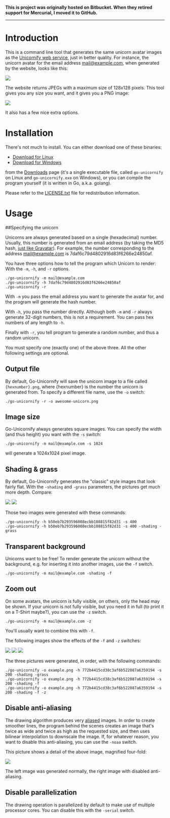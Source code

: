 **This is project was originally hosted on Bitbucket. When they retired support for Mercurial, I moved it to GitHub.**

---

# Introduction

This is a command line tool that generates the same unicorn avatar images as the [Unicornify web service](https://unicornify.pictures), just in better quality. For instance, the unicorn avatar for the email address mail@example.com, when generated by the website, looks like this:

![](https://unicornify.pictures/avatar/7daf6c79d4802916d83f6266e24850af?s=128)

The website returns JPEGs with a maximum size of 128x128 pixels. This tool gives you any size you want, and it gives you a PNG image:

![](https://i.imgur.com/NvySwQb.png)

It also has a few nice extra options.

# Installation

There's not much to install. You can either download one of these binaries:

- [Download for Linux](https://bitbucket.org/balpha/go-unicornify/downloads/go-unicornify)
- [Download for Windows](https://bitbucket.org/balpha/go-unicornify/downloads/go-unicornify.exe)

from the [Downloads](https://bitbucket.org/balpha/go-unicornify/downloads) page (it's a single executable file, called `go-unicornify` on Linux  and `go-unicornify.exe` on Windows), or you can compile the program yourself (it is written in Go, a.k.a. golang).

Please refer to the [LICENSE.txt](https://bitbucket.org/balpha/go-unicornify/src/tip/LICENSE.txt) file for redistribution information.

# Usage

##Specifying the unicorn

Unicorns are always generated based on a single (hexadecimal) number. Usually, this number is generated from an email address (by taking the MD5 hash, [just like Gravatar](https://en.gravatar.com/site/implement/hash/)). For example, the number corresponding to the address mail@example.com is 7daf6c79d4802916d83f6266e24850af.

You have three options how to tell the program which Unicorn to render: With the `-m`, `-h`, and `-r` options.

    ./go-unicornify -m mail@example.com
    ./go-unicornify -h 7daf6c79d4802916d83f6266e24850af
    ./go-unicornify -r

With `-m` you pass the email address you want to generate the avatar for, and the program will generate the hash number.

With `-h`, you pass the number directly. Although both `-m` and `-r` always generate 32-digit numbers, this is not a requirement. You can pass hex numbers of any length to `-h`.

Finally with `-r`, you tell program to generate a random number, and thus a random unicorn.

You must specify one (exactly one) of the above three. All the other following settings are optional.

## Output file

By default, Go-Unicornify will save the unicorn image to a file called `{hexnumber}.png`, where {hexnumber} is the number the unicorn is generated from. To specify a different file name, use the `-o` switch:

    ./go-unicornify -r -o awesome-unicorn.png

## Image size

Go-Unicornify always generates square images. You can specify the width (and thus height) you want with the `-s` switch:

    ./go-unicornify -m mail@example.com -s 1024

will generate a 1024x1024 pixel image.

## Shading & grass

By default, Go-Unicornify generates the "classic" style images that look fairly flat. With the `-shading` and `-grass` parameters, the pictures get much more depth. Compare:

![](https://i.imgur.com/sa9pfwu.png) ![](https://i.imgur.com/KpQvoZ4.png)

Those two images were generated with these commands:

    ./go-unicornify -h b50eb7b293596008ecbb108815f82d31 -s 400
    ./go-unicornify -h b50eb7b293596008ecbb108815f82d31 -s 400 -shading -grass

## Transparent background

Unicorns want to be free! To render generate the unicorn without the background, e.g. for inserting it into another images, use the `-f` switch.

    ./go-unicornify -m mail@example.com -shading -f

## Zoom out

On some avatars, the unicorn is fully visible, on others, only the head may be shown. If your unicorn is not fully visible, but you need it in full (to print it on a T-Shirt maybe?), you can use the `-z` switch.

    ./go-unicornify -m mail@example.com -z

You'll usually want to combine this with `-f`.

The following images show the effects of the `-f` and `-z` switches:

![](https://i.imgur.com/n7RgpHB.png) ![](https://i.imgur.com/vMfnCCl.png) ![](https://i.imgur.com/Ns0QX6Y.png)

The three pictures were generated, in order, with the following commands:

    ./go-unicornify -o example.png -h 772b4415cd38c3af6b522087a6359194 -s 200 -shading -grass
    ./go-unicornify -o example.png -h 772b4415cd38c3af6b522087a6359194 -s 200 -shading -f
    ./go-unicornify -o example.png -h 772b4415cd38c3af6b522087a6359194 -s 200 -shading -f -z

## Disable anti-aliasing

The drawing algorithm produces very [aliased](http://en.wikipedia.org/wiki/Aliasing) images. In order to create smoother lines, the program behind the scenes creates an image that's twice as wide and twice as high as the requested size, and then uses bilinear interpolation to downscale the image. If, for whatever reason, you want to disable this anti-aliasing, you can use the `-noaa` switch.

This picture shows a detail of the above image, magnified four-fold:

![](https://i.imgur.com/z2cos5b.png)

The left image was generated normally, the right image with disabled anti-aliasing.

## Disable parallelization

The drawing operation is parallelized by default to make use of multiple processor cores. You can disable this with the `-serial` switch.
